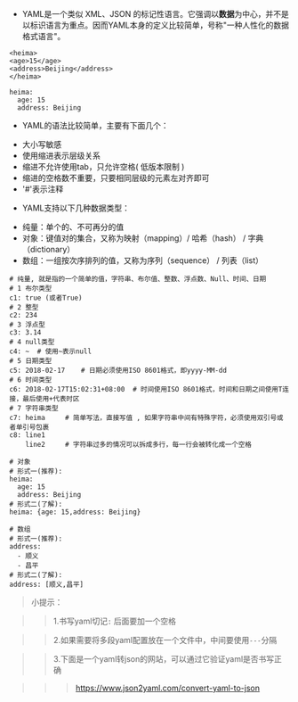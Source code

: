 + YAML是一个类似 XML、JSON 的标记性语言。它强调以**数据**为中心，并不是以标识语言为重点。因而YAML本身的定义比较简单，号称"一种人性化的数据格式语言"。

```
<heima>
<age>15</age>
<address>Beijing</address>
</heima>
```

```
heima:
  age: 15
  address: Beijing
```

+ YAML的语法比较简单，主要有下面几个：
 - 大小写敏感
 - 使用缩进表示层级关系
 - 缩进不允许使用tab，只允许空格( 低版本限制 )
 - 缩进的空格数不重要，只要相同层级的元素左对齐即可
 - '#'表示注释

+ YAML支持以下几种数据类型：
 - 纯量：单个的、不可再分的值
 - 对象：键值对的集合，又称为映射（mapping）/ 哈希（hash） / 字典（dictionary）
 - 数组：一组按次序排列的值，又称为序列（sequence） / 列表（list）

```
# 纯量, 就是指的一个简单的值，字符串、布尔值、整数、浮点数、Null、时间、日期
# 1 布尔类型
c1: true (或者True)
# 2 整型
c2: 234
# 3 浮点型
c3: 3.14
# 4 null类型 
c4: ~  # 使用~表示null
# 5 日期类型
c5: 2018-02-17    # 日期必须使用ISO 8601格式，即yyyy-MM-dd
# 6 时间类型
c6: 2018-02-17T15:02:31+08:00  # 时间使用ISO 8601格式，时间和日期之间使用T连接，最后使用+代表时区
# 7 字符串类型
c7: heima     # 简单写法，直接写值 , 如果字符串中间有特殊字符，必须使用双引号或者单引号包裹 
c8: line1
    line2     # 字符串过多的情况可以拆成多行，每一行会被转化成一个空格
```

```
# 对象
# 形式一(推荐):
heima:
  age: 15
  address: Beijing
# 形式二(了解):
heima: {age: 15,address: Beijing}
```

```
# 数组
# 形式一(推荐):
address:
  - 顺义
  - 昌平
# 形式二(了解):
address: [顺义,昌平]
```
> 小提示：

>> 1.书写yaml切记`:` 后面要加一个空格

>> 2.如果需要将多段yaml配置放在一个文件中，中间要使用`---`分隔

>> 3.下面是一个yaml转json的网站，可以通过它验证yaml是否书写正确

>>> https://www.json2yaml.com/convert-yaml-to-json



